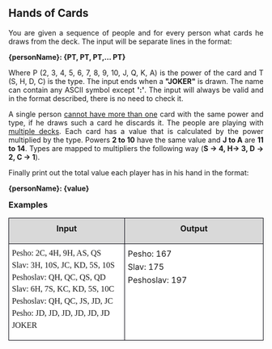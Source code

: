 <H2 LANG="bg-BG" CLASS="western"><SPAN LANG="en-US">Hands of
	Cards</SPAN></H2>

<P ALIGN=JUSTIFY STYLE="margin-top: 0.06in">You are given a sequence
of people and for every person what cards he draws from the deck. The
input will be separate lines in the format:</P>
<P ALIGN=JUSTIFY STYLE="margin-top: 0.06in"><B>{personName}: {PT, PT,
PT,… PT}</B></P>
<P ALIGN=JUSTIFY STYLE="margin-top: 0.06in">Where P (2, 3, 4, 5, 6,
7, 8, 9, 10, J, Q, K, A) is the power of the card and T (S, H, D, C)
is the type. The input ends when a <B>&quot;JOKER&quot;</B> is drawn.
The name can contain any ASCII symbol except <B>':'</B>. The input
will always be valid and in the format described, there is no need to
check it.</P>
<P ALIGN=JUSTIFY STYLE="margin-top: 0.06in">A single person <U>cannot
have more than one</U> card with the same power and type, if he draws
such a card he discards it. The people are playing with <U>multiple
decks</U>. Each card has a value that is calculated by the power
multiplied by the type. Powers <B>2 to 10</B> have the same value and
<B>J to A</B> are <B>11 to 14</B>. Types are mapped to multipliers
the following way (<B>S -&gt; 4, H-&gt; 3, D -&gt; 2, C -&gt; 1</B>).</P>
<P ALIGN=JUSTIFY STYLE="margin-top: 0.06in">Finally print out the
total value each player has in his hand in the format:</P>
<P ALIGN=JUSTIFY STYLE="margin-top: 0.06in"><B>{personName}: {value}</B></P>
<H3 CLASS="western" ALIGN=JUSTIFY STYLE="margin-top: 0in">Examples</H3>
<TABLE WIDTH=600 CELLPADDING=4 CELLSPACING=0>
	<COL WIDTH=263>
	<COL WIDTH=318>
	<TR VALIGN=TOP>
		<TD WIDTH=263 BGCOLOR="#d9d9d9" STYLE="border: 1px solid #00000a; padding: 0.04in 0.06in">
			<P ALIGN=CENTER STYLE="margin-top: 0.06in"><B>Input</B></P>
		</TD>
		<TD WIDTH=318 BGCOLOR="#d9d9d9" STYLE="border: 1px solid #00000a; padding: 0.04in 0.06in">
			<P ALIGN=CENTER STYLE="margin-top: 0.06in"><B>Output</B></P>
		</TD>
	</TR>
	<TR VALIGN=TOP>
		<TD WIDTH=263 HEIGHT=98 BGCOLOR="#ffffff" STYLE="border: 1px solid #00000a; padding: 0.04in 0.06in">
			<P ALIGN=JUSTIFY STYLE="margin-top: 0.06in; margin-bottom: 0in"><FONT FACE="Consolas, serif">Pesho:
			2C, 4H, 9H, AS, QS</FONT></P>
			<P ALIGN=JUSTIFY STYLE="margin-top: 0.06in; margin-bottom: 0in"><FONT FACE="Consolas, serif">Slav:
			3H, 10S, JC, KD, 5S, 10S</FONT></P>
			<P ALIGN=JUSTIFY STYLE="margin-top: 0.06in; margin-bottom: 0in"><FONT FACE="Consolas, serif">Peshoslav:
			QH, QC, QS, QD</FONT></P>
			<P ALIGN=JUSTIFY STYLE="margin-top: 0.06in; margin-bottom: 0in"><FONT FACE="Consolas, serif">Slav:
			6H, 7S, KC, KD, 5S, 10C</FONT></P>
			<P ALIGN=JUSTIFY STYLE="margin-top: 0.06in; margin-bottom: 0in"><FONT FACE="Consolas, serif">Peshoslav:
			QH, QC, JS, JD, JC</FONT></P>
			<P ALIGN=JUSTIFY STYLE="margin-top: 0.06in; margin-bottom: 0in"><FONT FACE="Consolas, serif">Pesho:
			JD, JD, JD, JD, JD, JD</FONT></P>
			<P ALIGN=JUSTIFY STYLE="margin-top: 0.06in"><FONT FACE="Consolas, serif">JOKER</FONT></P>
		</TD>
		<TD WIDTH=318 BGCOLOR="#ffffff" STYLE="border: 1px solid #00000a; padding: 0.04in 0.06in">
			<P ALIGN=JUSTIFY STYLE="margin-top: 0.06in; margin-bottom: 0in">Pesho:
			167</P>
			<P ALIGN=JUSTIFY STYLE="margin-top: 0.06in; margin-bottom: 0in">Slav:
			175</P>
			<P ALIGN=JUSTIFY STYLE="margin-top: 0.06in">Peshoslav: 197</P>
		</TD>
	</TR>
</TABLE>